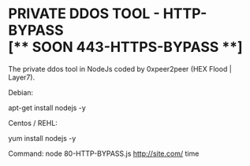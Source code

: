 <h1>PRIVATE DDOS TOOL - HTTP-BYPASS<br>[** SOON 443-HTTPS-BYPASS **]</h1>

The private ddos tool in NodeJs coded by 0xpeer2peer (HEX Flood | Layer7).

  Debian: <p>apt-get install nodejs -y</p>
  Centos / REHL: <p>yum install nodejs -y</p>

Command: node 80-HTTP-BYPASS.js http://site.com/ time
